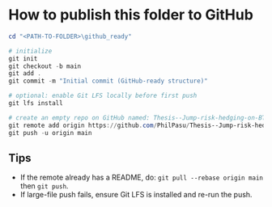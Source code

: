 # How to publish this folder to GitHub

```powershell
cd "<PATH-TO-FOLDER>\github_ready"

# initialize
git init
git checkout -b main
git add .
git commit -m "Initial commit (GitHub-ready structure)"

# optional: enable Git LFS locally before first push
git lfs install

# create an empty repo on GitHub named: Thesis--Jump-risk-hedging-on-BTC-option
git remote add origin https://github.com/PhilPasu/Thesis--Jump-risk-hedging-on-BTC-option.git
git push -u origin main
```

## Tips
- If the remote already has a README, do: `git pull --rebase origin main` then `git push`.
- If large-file push fails, ensure Git LFS is installed and re-run the push.
